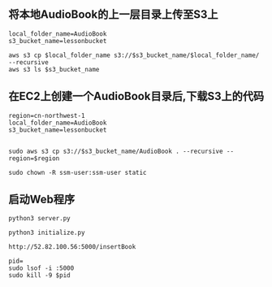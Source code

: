 ## 将本地AudioBook的上一层目录上传至S3上
```
local_folder_name=AudioBook
s3_bucket_name=lessonbucket
```
```
aws s3 cp $local_folder_name s3://$s3_bucket_name/$local_folder_name/ --recursive
aws s3 ls $s3_bucket_name
```
## 在EC2上创建一个AudioBook目录后,下载S3上的代码
```
region=cn-northwest-1
local_folder_name=AudioBook
s3_bucket_name=lessonbucket
```
```

sudo aws s3 cp s3://$s3_bucket_name/AudioBook . --recursive --region=$region
```
```
sudo chown -R ssm-user:ssm-user static
```
## 启动Web程序
```
python3 server.py
```
```
python3 initialize.py
```
```
http://52.82.100.56:5000/insertBook
```
```
pid=
sudo lsof -i :5000
sudo kill -9 $pid
```
